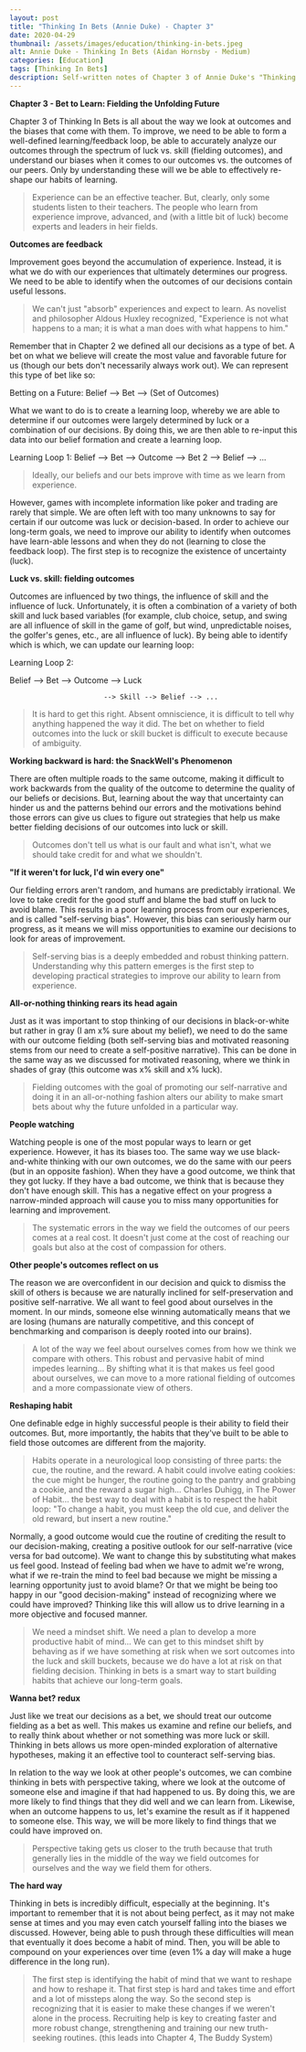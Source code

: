 ```yaml
---
layout: post
title: "Thinking In Bets (Annie Duke) - Chapter 3"
date: 2020-04-29
thumbnail: /assets/images/education/thinking-in-bets.jpeg
alt: Annie Duke - Thinking In Bets (Aidan Hornsby - Medium)
categories: [Education]
tags: [Thinking In Bets]
description: Self-written notes of Chapter 3 of Annie Duke's "Thinking In Bets", as well as some included ideas on how to apply the content to trading performance.
---
```

**Chapter 3 - Bet to Learn: Fielding the Unfolding Future**

Chapter 3 of Thinking In Bets is all about the way we look at outcomes and the biases that come with them. To improve, we need to be able to form a well-defined learning/feedback loop, be able to accurately analyze our outcomes through the spectrum of luck vs. skill (fielding outcomes), and understand our biases when it comes to our outcomes vs. the outcomes of our peers. Only by understanding these will we be able to effectively re-shape our habits of learning.

<blockquote>Experience can be an effective teacher. But, clearly, only some students listen to their teachers. The people who learn from experience improve, advanced, and (with a little bit of luck) become experts and leaders in heir fields.</blockquote>

**Outcomes are feedback**

Improvement goes beyond the accumulation of experience. Instead, it is what we do with our experiences that ultimately determines our progress. We need to be able to identify when the outcomes of our decisions contain useful lessons.

<blockquote>We can't just "absorb" experiences and expect to learn. As novelist and philosopher Aldous Huxley recognized, "Experience is not what happens to a man; it is what a man does with what happens to him."</blockquote>

Remember that in Chapter 2 we defined all our decisions as a type of bet. A bet on what we believe will create the most value and favorable future for us (though our bets don't necessarily always work out). We can represent this type of bet like so:

Betting on a Future:
Belief --> Bet --> (Set of Outcomes)

What we want to do is to create a learning loop, whereby we are able to determine if our outcomes were largely determined by luck or a combination of our decisions. By doing this, we are then able to re-input this data into our belief formation and create a learning loop.

Learning Loop 1:
Belief --> Bet --> Outcome --> Bet 2 --> Belief --> ...

<blockquote>Ideally, our beliefs and our bets improve with time as we learn from experience.</blockquote>

However, games with incomplete information like poker and trading are rarely that simple. We are often left with too many unknowns to say for certain if our outcome was luck or decision-based. In order to achieve our long-term goals, we need to improve our ability to identify when outcomes have learn-able lessons and when they do not (learning to close the feedback loop). The first step is to recognize the existence of uncertainty (luck).

**Luck vs. skill: fielding outcomes**

Outcomes are influenced by two things, the influence of skill and the influence of luck. Unfortunately, it is often a combination of a variety of both skill and luck based variables (for example, club choice, setup, and swing are all influence of skill in the game of golf, but wind, unpredictable noises, the golfer's genes, etc., are all influence of luck). By being able to identify which is which, we can update our learning loop:

Learning Loop 2:

Belief --> Bet --> Outcome --> Luck

                           --> Skill --> Belief --> ...

<blockquote>It is hard to get this right. Absent omniscience, it is difficult to tell why anything happened the way it did. The bet on whether to field outcomes into the luck or skill bucket is difficult to execute because of ambiguity.</blockquote>

**Working backward is hard: the SnackWell's Phenomenon**

There are often multiple roads to the same outcome, making it difficult to work backwards from the quality of the outcome to determine the quality of our beliefs or decisions. But, learning about the way that uncertainty can hinder us and the patterns behind our errors and the motivations behind those errors can give us clues to figure out strategies that help us make better fielding decisions of our outcomes into luck or skill.

<blockquote>Outcomes don't tell us what is our fault and what isn't, what we should take credit for and what we shouldn't.</blockquote>

**"If it weren't for luck, I'd win every one"**

Our fielding errors aren't random, and humans are predictably irrational. We love to take credit for the good stuff and blame the bad stuff on luck to avoid blame. This results in a poor learning process from our experiences, and is called "self-serving bias". However, this bias can seriously harm our progress, as it means we will miss opportunities to examine our decisions to look for areas of improvement.

<blockquote>Self-serving bias is a deeply embedded and robust thinking pattern. Understanding why this pattern emerges is the first step to developing practical strategies to improve our ability to learn from experience.</blockquote>

**All-or-nothing thinking rears its head again**

Just as it was important to stop thinking of our decisions in black-or-white but rather in gray (I am x% sure about my belief), we need to do the same with our outcome fielding (both self-serving bias and motivated reasoning stems from our need to create a self-positive narrative). This can be done in the same way as we discussed for motivated reasoning, where we think in shades of gray (this outcome was x% skill and x% luck).

<blockquote>Fielding outcomes with the goal of promoting our self-narrative and doing it in an all-or-nothing fashion alters our ability to make smart bets about why the future unfolded in a particular way.</blockquote>

**People watching**

Watching people is one of the most popular ways to learn or get experience. However, it has its biases too. The same way we use black-and-white thinking with our own outcomes, we do the same with our peers (but in an opposite fashion). When they have a good outcome, we think that they got lucky. If they have a bad outcome, we think that is because they don't have enough skill. This has a negative effect on your progress a narrow-minded approach will cause you to miss many opportunities for learning and improvement.

<blockquote>The systematic errors in the way we field the outcomes of our peers comes at a real cost. It doesn't just come at the cost of reaching our goals but also at the cost of compassion for others.</blockquote>

**Other people's outcomes reflect on us**

The reason we are overconfident in our decision and quick to dismiss the skill of others is because we are naturally inclined for self-preservation and positive self-narrative. We all want to feel good about ourselves in the moment. In our minds, someone else winning automatically means that we are losing (humans are naturally competitive, and this concept of benchmarking and comparison is deeply rooted into our brains).

<blockquote>A lot of the way we feel about ourselves comes from how we think we compare with others. This robust and pervasive habit of mind impedes learning... By shifting what it is that makes us feel good about ourselves, we can move to a more rational fielding of outcomes and a more compassionate view of others.</blockquote>

**Reshaping habit**

One definable edge in highly successful people is their ability to field their outcomes. But, more importantly, the habits that they've built to be able to field those outcomes are different from the majority.

<blockquote>Habits operate in a neurological loop consisting of three parts: the cue, the routine, and the reward. A habit could involve eating cookies: the cue might be hunger, the routine going to the pantry and grabbing a cookie, and the reward a sugar high... Charles Duhigg, in The Power of Habit... the best way to deal with a habit is to respect the habit loop: "To change a habit, you must keep the old cue, and deliver the old reward, but insert a new routine."</blockquote>

Normally, a good outcome would cue the routine of crediting the result to our decision-making, creating a positive outlook for our self-narrative (vice versa for bad outcome). We want to change this by substituting what makes us feel good. Instead of feeling bad when we have to admit we're wrong, what if we re-train the mind to feel bad because we might be missing a learning opportunity just to avoid blame? Or that we might be being too happy in our "good decision-making" instead of recognizing where we could have improved? Thinking like this will allow us to drive learning in a more objective and focused manner.

<blockquote>We need a mindset shift. We need a plan to develop a more productive habit of mind... We can get to this mindset shift by behaving as if we have something at risk when we sort outcomes into the luck and skill buckets, because we do have a lot at risk on that fielding decision. Thinking in bets is a smart way to start building habits that achieve our long-term goals.</blockquote>

**Wanna bet? redux**

Just like we treat our decisions as a bet, we should treat our outcome fielding as a bet as well. This makes us examine and refine our beliefs, and to really think about whether or not something was more luck or skill. Thinking in bets allows us more open-minded exploration of alternative hypotheses, making it an effective tool to counteract self-serving bias.

In relation to the way we look at other people's outcomes, we can combine thinking in bets with perspective taking, where we look at the outcome of someone else and imagine if that had happened to us. By doing this, we are more likely to find things that they did well and we can learn from. Likewise, when an outcome happens to us, let's examine the result as if it happened to someone else. This way, we will be more likely to find things that we could have improved on.

<blockquote>Perspective taking gets us closer to the truth because that truth generally lies in the middle of the way we field outcomes for ourselves and the way we field them for others.</blockquote>

**The hard way**

Thinking in bets is incredibly difficult, especially at the beginning. It's important to remember that it is not about being perfect, as it may not make sense at times and you may even catch yourself falling into the biases we discussed. However, being able to push through these difficulties will mean that eventually it does become a habit of mind. Then, you will be able to compound on your experiences over time (even 1% a day will make a huge difference in the long run).

<blockquote>The first step is identifying the habit of mind that we want to reshape and how to reshape it. That first step is hard and takes time and effort and a lot of missteps along the way. So the second step is recognizing that it is easier to make these changes if we weren't alone in the process. Recruiting help is key to creating faster and more robust change, strengthening and training our new truth-seeking routines. (this leads into Chapter 4, The Buddy System)</blockquote>
